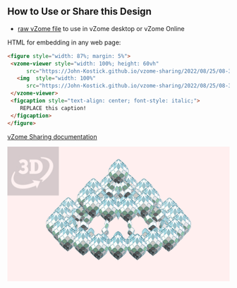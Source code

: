 
## How to Use or Share this Design

 - [raw vZome file](<https://raw.githubusercontent.com/John-Kostick/vzome-sharing/main/2022/08/25/08-33-32-Polar-enneacon-array-extended/Polar-enneacon-array-extended.vZome>) to use in vZome desktop or vZome Online
 
 HTML for embedding in any web page:
 ```html
<figure style="width: 87%; margin: 5%">
  <vzome-viewer style="width: 100%; height: 60vh"
       src="https://John-Kostick.github.io/vzome-sharing/2022/08/25/08-33-32-Polar-enneacon-array-extended/Polar-enneacon-array-extended.vZome" >
    <img  style="width: 100%"
       src="https://John-Kostick.github.io/vzome-sharing/2022/08/25/08-33-32-Polar-enneacon-array-extended/Polar-enneacon-array-extended.png" >
  </vzome-viewer>
  <figcaption style="text-align: center; font-style: italic;">
     REPLACE this caption!
  </figcaption>
</figure>
 ```

[vZome Sharing documentation](https://vzome.github.io/vzome/sharing.html#how-it-works)

![Image](<Polar-enneacon-array-extended.png>)

